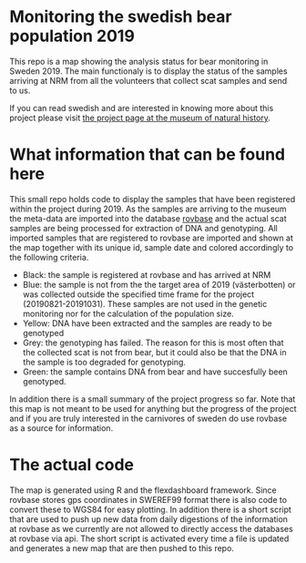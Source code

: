 # Monitoring the swedish bear population 2019
This repo is a map showing the analysis status for bear monitoring in
Sweden 2019. The main functionaly is to display the status of the
samples arriving at NRM from all the volunteers that collect scat
samples and send to us.

If you can read swedish and are interested in knowing more about this
project please visit [the project page at the museum of natural
history](https://www.nrm.se/forskningochsamlingar/miljoforskningochovervakning/viltovervakning/brunbjorn.9005856.html).

# What information that can be found here
This small repo holds code to display the samples that have been
registered within the project during 2019. As the samples are arriving
to the museum the meta-data are imported into the database
[rovbase](https://rovbase.se) and the actual scat samples are being
processed for extraction of DNA and genotyping. All imported samples
that are registered to rovbase are imported and shown at the map
together with its unique id, sample date and colored accordingly to
the following criteria.

* Black: the sample is registered at rovbase and has arrived at NRM
* Blue: the sample is not from the the target area of 2019
  (västerbotten) or was collected outside the specified time frame for
  the project (20190821-20191031). These samples are not used in the
  genetic monitoring nor for the calculation of the population size.
* Yellow: DNA have been extracted and the samples are ready to be
  genotyped
* Grey: the genotyping has failed. The reason for this is most often
  that the collected scat is not from bear, but it could also be that
  the DNA in the sample is too degraded for genotyping.
* Green: the sample contains DNA from bear and have succesfully been
  genotyped.

In addition there is a small summary of the project progress so
far. Note that this map is not meant to be used for anything but the
progress of the project and if you are truly interested in the
carnivores of sweden do use rovbase as a source for information.

# The actual code
The map is generated using R and the flexdashboard framework. Since
rovbase stores gps coordinates in SWEREF99 format there is also code
to convert these to WGS84 for easy plotting. In addition there is a
short script that are used to push up new data from daily digestions
of the information at rovbase as we currently are not allowed to
directly access the databases at rovbase via api. The short script is
activated every time a file is updated and generates a new map that
are then pushed to this repo.
